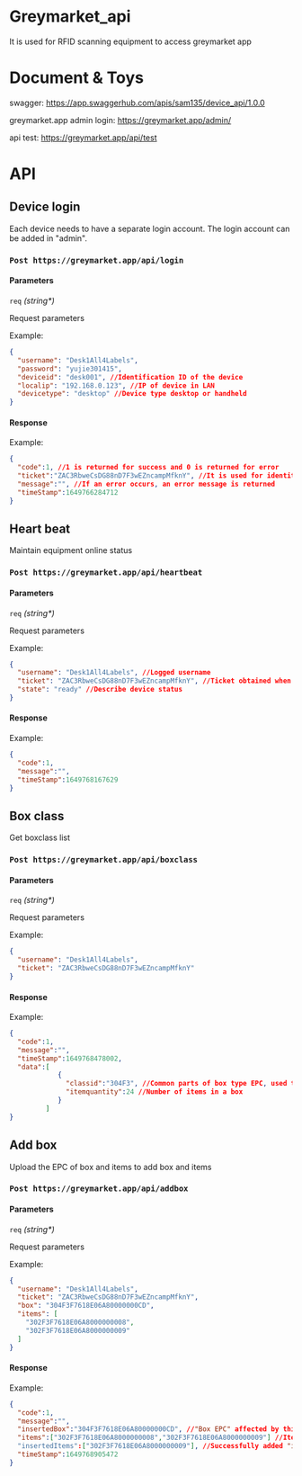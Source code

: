 # Greymarket_api
It is used for RFID scanning equipment to access greymarket app

# Document & Toys
swagger:
https://app.swaggerhub.com/apis/sam135/device_api/1.0.0

greymarket.app admin login:
https://greymarket.app/admin/

api test:
https://greymarket.app/api/test

# API

## Device login
Each device needs to have a separate login account. The login account can be added in "admin".
### `Post https://greymarket.app/api/login`
#### Parameters
`req` _(string*)_ 

Request parameters

Example:
```json
{
  "username": "Desk1All4Labels",
  "password": "yujie301415",
  "deviceid": "desk001", //Identification ID of the device
  "localip": "192.168.0.123", //IP of device in LAN
  "devicetype": "desktop" //Device type desktop or handheld
}
```
#### Response

Example:
```json
{
  "code":1, //1 is returned for success and 0 is returned for error
  "ticket":"ZAC3RbweCsDG88nD7F3wEZncampMfknY", //It is used for identity verification when submitting information later
  "message":"", //If an error occurs, an error message is returned
  "timeStamp":1649766284712
}
```

## Heart beat

Maintain equipment online status

### `Post https://greymarket.app/api/heartbeat`
#### Parameters
`req` _(string*)_ 

Request parameters

Example:
```json
{
  "username": "Desk1All4Labels", //Logged username
  "ticket": "ZAC3RbweCsDG88nD7F3wEZncampMfknY", //Ticket obtained when logging in
  "state": "ready" //Describe device status
}
```

#### Response

Example:
```json
{
  "code":1,
  "message":"",
  "timeStamp":1649768167629
}
```

## Box class

Get boxclass list

### `Post https://greymarket.app/api/boxclass`
#### Parameters
`req` _(string*)_ 

Request parameters

Example:
```json
{
  "username": "Desk1All4Labels",
  "ticket": "ZAC3RbweCsDG88nD7F3wEZncampMfknY"
}
```

#### Response

Example:
```json
{
  "code":1,
  "message":"",
  "timeStamp":1649768478002,
  "data":[
            {
              "classid":"304F3", //Common parts of box type EPC, used to identify box type
              "itemquantity":24 //Number of items in a box
            }
         ]
}
```

## Add box

Upload the EPC of box and items to add box and items

### `Post https://greymarket.app/api/addbox`
#### Parameters
`req` _(string*)_ 

Request parameters

Example:
```json
{
  "username": "Desk1All4Labels",
  "ticket": "ZAC3RbweCsDG88nD7F3wEZncampMfknY",
  "box": "304F3F7618E06A80000000CD",
  "items": [
    "302F3F7618E06A8000000008",
    "302F3F7618E06A8000000009"
  ]
}
```

#### Response

Example:
```json
{
  "code":1,
  "message":"",
  "insertedBox":"304F3F7618E06A80000000CD", //"Box EPC" affected by this operation
  "items":["302F3F7618E06A8000000008","302F3F7618E06A8000000009"] //Items list in box
  "insertedItems":["302F3F7618E06A8000000009"], //Successfully added "item EPC". Not in this list indicates that it has been added before
  "timeStamp":1649768905472
}
```
